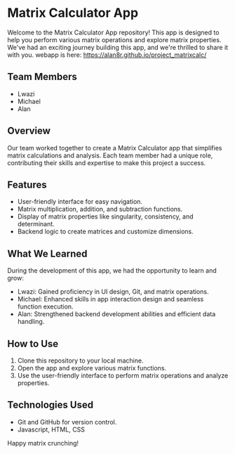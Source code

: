 
# Matrix Calculator App

Welcome to the Matrix Calculator App repository! This app is designed to help you perform various matrix operations and explore matrix properties. We've had an exciting journey building this app, and we're thrilled to share it with you.
webapp is here: https://alan8r.github.io/project_matrixcalc/

## Team Members

- Lwazi
- Michael
- Alan

## Overview

Our team worked together to create a Matrix Calculator app that simplifies matrix calculations and analysis. Each team member had a unique role, contributing their skills and expertise to make this project a success.

## Features

- User-friendly interface for easy navigation.
- Matrix multiplication, addition, and subtraction functions.
- Display of matrix properties like singularity, consistency, and determinant.
- Backend logic to create matrices and customize dimensions.

## What We Learned

During the development of this app, we had the opportunity to learn and grow:

- Lwazi: Gained proficiency in UI design, Git, and matrix operations.
- Michael: Enhanced skills in app interaction design and seamless function execution.
- Alan: Strengthened backend development abilities and efficient data handling.

## How to Use

1. Clone this repository to your local machine.
2. Open the app and explore various matrix functions.
3. Use the user-friendly interface to perform matrix operations and analyze properties.

## Technologies Used

- Git and GitHub for version control.
- Javascript, HTML, CSS

Happy matrix crunching!

